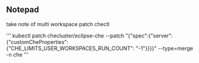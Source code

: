 ## Notepad

take note of multi workspace patch chectl

'''
kubectl patch checluster/eclipse-che --patch "{\"spec\":{\"server\":{\"customCheProperties\": {\"CHE_LIMITS_USER_WORKSPACES_RUN_COUNT\": \"-1\"}}}}" --type=merge -n che
'''
